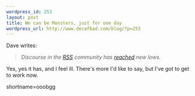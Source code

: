 ```yaml
--- 
wordpress_id: 253
layout: post
title: We can be Monsters, just for one day
wordpress_url: http://www.decafbad.com/blog/?p=253
---
```

<p>Dave writes:<blockquote><i>Discourse in the <a href="http://www.decafbad.com/twiki/bin/view/Main/RSS">RSS</a> community has <a href="http://scriptingnews.userland.com/stories/storyReader$1744#monsters">reached</a> new lows.</i></blockquote>Yes, yes it has, and I feel ill.  There's more I'd like to say, but I've got to get to work now.</p>
<!--more-->
shortname=ooobgg

